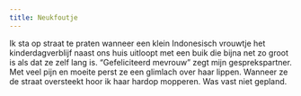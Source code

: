 ```yaml
---
title: Neukfoutje
---
```

Ik sta op straat te praten wanneer een klein Indonesisch vrouwtje het kinderdagverblijf naast ons huis uitloopt met een buik die bijna net zo groot is als dat ze zelf lang is. “Gefeliciteerd mevrouw” zegt mijn gesprekspartner. Met veel pijn en moeite perst ze een glimlach over haar lippen. Wanneer ze de straat oversteekt hoor ik haar hardop mopperen. Was vast niet gepland.
